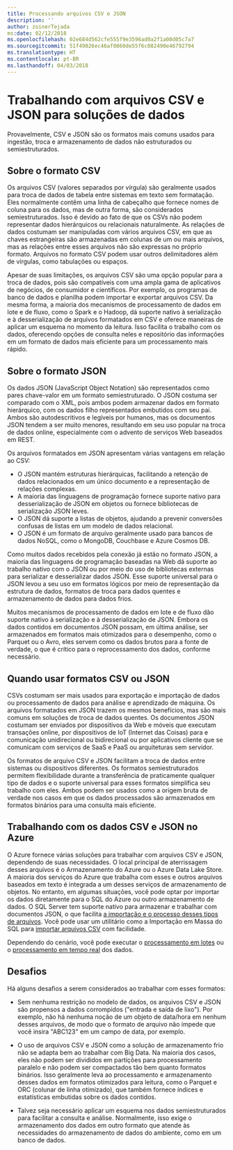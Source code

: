 ```yaml
---
title: Processando arquivos CSV e JSON
description: ''
author: zoinerTejada
ms:date: 02/12/2018
ms.openlocfilehash: 02e684d562cfe555f9e3596ad0a2f1a00d05c7a7
ms.sourcegitcommit: 51f49026ec46af0860de55f6c082490e46792794
ms.translationtype: HT
ms.contentlocale: pt-BR
ms.lasthandoff: 04/03/2018
---
```

# <a name="working-with-csv-and-json-files-for-data-solutions"></a>Trabalhando com arquivos CSV e JSON para soluções de dados

Provavelmente, CSV e JSON são os formatos mais comuns usados para ingestão, troca e armazenamento de dados não estruturados ou semiestruturados. 

## <a name="about-csv-format"></a>Sobre o formato CSV

Os arquivos CSV (valores separados por vírgula) são geralmente usados para troca de dados de tabela entre sistemas em texto sem formatação. Eles normalmente contêm uma linha de cabeçalho que fornece nomes de coluna para os dados, mas de outra forma, são considerados semiestruturados. Isso é devido ao fato de que os CSVs não podem representar dados hierárquicos ou relacionais naturalmente. As relações de dados costumam ser manipuladas com vários arquivos CSV, em que as chaves estrangeiras são armazenadas em colunas de um ou mais arquivos, mas as relações entre esses arquivos não são expressas no próprio formato. Arquivos no formato CSV podem usar outros delimitadores além de vírgulas, como tabulações ou espaços.

Apesar de suas limitações, os arquivos CSV são uma opção popular para a troca de dados, pois são compatíveis com uma ampla gama de aplicativos de negócios, de consumidor e científicos. Por exemplo, os programas de banco de dados e planilha podem importar e exportar arquivos CSV. Da mesma forma, a maioria dos mecanismos de processamento de dados em lote e de fluxo, como o Spark e o Hadoop, dá suporte nativo à serialização e à desserialização de arquivos formatados em CSV e oferece maneiras de aplicar um esquema no momento da leitura. Isso facilita o trabalho com os dados, oferecendo opções de consulta neles e repositório das informações em um formato de dados mais eficiente para um processamento mais rápido.

## <a name="about-json-format"></a>Sobre o formato JSON

Os dados JSON (JavaScript Object Notation) são representados como pares chave-valor em um formato semiestruturado. O JSON costuma ser comparado com o XML, pois ambos podem armazenar dados em formato hierárquico, com os dados filho representados embutidos com seu pai. Ambos são autodescritivos e legíveis por humanos, mas os documentos JSON tendem a ser muito menores, resultando em seu uso popular na troca de dados online, especialmente com o advento de serviços Web baseados em REST. 

Os arquivos formatados em JSON apresentam várias vantagens em relação ao CSV:

* O JSON mantém estruturas hierárquicas, facilitando a retenção de dados relacionados em um único documento e a representação de relações complexas.
* A maioria das linguagens de programação fornece suporte nativo para desserialização de JSON em objetos ou fornece bibliotecas de serialização JSON leves.
* O JSON dá suporte a listas de objetos, ajudando a prevenir conversões confusas de listas em um modelo de dados relacional.
* O JSON é um formato de arquivo geralmente usado para bancos de dados NoSQL, como o MongoDB, Couchbase e Azure Cosmos DB.

Como muitos dados recebidos pela conexão já estão no formato JSON, a maioria das linguagens de programação baseadas na Web dá suporte ao trabalho nativo com o JSON ou por meio do uso de bibliotecas externas para serializar e desserializar dados JSON. Esse suporte universal para o JSON levou a seu uso em formatos lógicos por meio de representação da estrutura de dados, formatos de troca para dados quentes e armazenamento de dados para dados frios.

Muitos mecanismos de processamento de dados em lote e de fluxo dão suporte nativo à serialização e à desserialização de JSON. Embora os dados contidos em documentos JSON possam, em última análise, ser armazenados em formatos mais otimizados para o desempenho, como o Parquet ou o Avro, eles servem como os dados brutos para a fonte de verdade, o que é crítico para o reprocessamento dos dados, conforme necessário.

## <a name="when-to-use-csv-or-json-formats"></a>Quando usar formatos CSV ou JSON

CSVs costumam ser mais usados para exportação e importação de dados ou processamento de dados para análise e aprendizado de máquina. Os arquivos formatados em JSON trazem os mesmos benefícios, mas são mais comuns em soluções de troca de dados quentes. Os documentos JSON costumam ser enviados por dispositivos da Web e móveis que executam transações online, por dispositivos de IoT (Internet das Coisas) para e comunicação unidirecional ou bidirecional ou por aplicativos cliente que se comunicam com serviços de SaaS e PaaS ou arquiteturas sem servidor. 

Os formatos de arquivo CSV e JSON facilitam a troca de dados entre sistemas ou dispositivos diferentes. Os formatos semiestruturados permitem flexibilidade durante a transferência de praticamente qualquer tipo de dados e o suporte universal para esses formatos simplifica seu trabalho com eles. Ambos podem ser usados como a origem bruta de verdade nos casos em que os dados processados são armazenados em formatos binários para uma consulta mais eficiente. 

## <a name="working-with-csv-and-json-data-in-azure"></a>Trabalhando com os dados CSV e JSON no Azure

O Azure fornece várias soluções para trabalhar com arquivos CSV e JSON, dependendo de suas necessidades. O local principal de aterrissagem desses arquivos é o Armazenamento do Azure ou o Azure Data Lake Store. A maioria dos serviços do Azure que trabalha com esses e outros arquivos baseados em texto é integrada a um desses serviços de armazenamento de objetos. No entanto, em algumas situações, você pode optar por importar os dados diretamente para o SQL do Azure ou outro armazenamento de dados. O SQL Server tem suporte nativo para armazenar e trabalhar com documentos JSON, o que facilita [a importação e o processo desses tipos de arquivos](/sql/relational-databases/json/import-json-documents-into-sql-server). Você pode usar um utilitário como a Importação em Massa do SQL para [importar arquivos CSV](/sql/relational-databases/json/import-json-documents-into-sql-server) com facilidade.

Dependendo do cenário, você pode executar o [processamento em lotes](../big-data/batch-processing.md) ou o [processamento em tempo real](../big-data/real-time-processing.md) dos dados.

## <a name="challenges"></a>Desafios

Há alguns desafios a serem considerados ao trabalhar com esses formatos:

* Sem nenhuma restrição no modelo de dados, os arquivos CSV e JSON são propensos a dados corrompidos ("entrada e saída de lixo"). Por exemplo, não há nenhuma noção de um objeto de data/hora em nenhum desses arquivos, de modo que o formato de arquivo não impede que você insira "ABC123" em um campo de data, por exemplo.

* O uso de arquivos CSV e JSON como a solução de armazenamento frio não se adapta bem ao trabalhar com Big Data. Na maioria dos casos, eles não podem ser divididos em partições para processamento paralelo e não podem ser compactados tão bem quanto formatos binários. Isso geralmente leva ao processamento e armazenamento desses dados em formatos otimizados para leitura, como o Parquet e ORC (colunar de linha otimizado), que também fornece índices e estatísticas embutidas sobre os dados contidos.

* Talvez seja necessário aplicar um esquema nos dados semiestruturados para facilitar a consulta e análise. Normalmente, isso exige o armazenamento dos dados em outro formato que atende às necessidades do armazenamento de dados do ambiente, como em um banco de dados.

